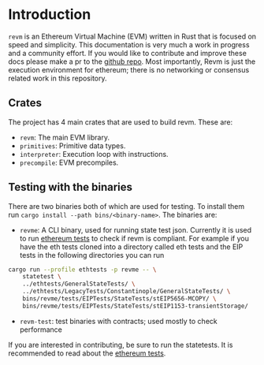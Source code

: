# Introduction

`revm` is an Ethereum Virtual Machine (EVM) written in Rust that is focused on speed and simplicity. This documentation is very much a work in progress and a community effort. If you would like to contribute and improve these docs please make a pr to the [github repo](https://github.com/bluealloy/revm/tree/main). Most importantly, Revm is just the execution environment for ethereum; there is no networking or consensus related work in this repository.

## Crates

The project has 4 main crates that are used to build revm. These are:

- `revm`: The main EVM library.
- `primitives`: Primitive data types.
- `interpreter`: Execution loop with instructions.
- `precompile`: EVM precompiles.

## Testing with the binaries

There are two binaries both of which are used for testing. To install them run `cargo install --path bins/<binary-name>`. The binaries are:

- `revme`: A CLI binary, used for running state test json. Currently it is used to run [ethereum tests](https://github.com/ethereum/tests) to check if revm is compliant. For example if you have the eth tests cloned into a directory called eth tests and the EIP tests in the following directories you can run 
```bash
cargo run --profile ethtests -p revme -- \                                           
    statetest \
    ../ethtests/GeneralStateTests/ \
    ../ethtests/LegacyTests/Constantinople/GeneralStateTests/ \
    bins/revme/tests/EIPTests/StateTests/stEIP5656-MCOPY/ \
    bins/revme/tests/EIPTests/StateTests/stEIP1153-transientStorage/
```

- `revm-test`: test binaries with contracts; used mostly to check performance

If you are interested in contributing, be sure to run the statetests. It is recommended to read about the [ethereum tests](https://ethereum-tests.readthedocs.io/en/latest/).
